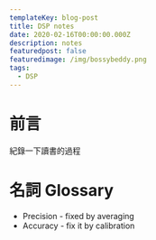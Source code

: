 ```yaml
---
templateKey: blog-post
title: DSP notes
date: 2020-02-16T00:00:00.000Z
description: notes 
featuredpost: false
featuredimage: /img/bossybeddy.png
tags:
  - DSP
---
```


# 前言
紀錄一下讀書的過程

# 名詞 Glossary
* Precision - fixed by averaging
* Accuracy - fix it by calibration

